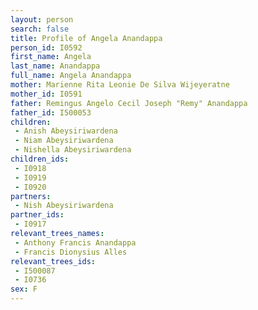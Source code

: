 ```yaml
---
layout: person
search: false
title: Profile of Angela Anandappa
person_id: I0592
first_name: Angela
last_name: Anandappa
full_name: Angela Anandappa
mother: Marienne Rita Leonie De Silva Wijeyeratne
mother_id: I0591
father: Remingus Angelo Cecil Joseph "Remy" Anandappa
father_id: I500053
children:
 - Anish Abeysiriwardena
 - Niam Abeysiriwardena
 - Nishella Abeysiriwardena
children_ids:
 - I0918
 - I0919
 - I0920
partners:
 - Nish Abeysiriwardena
partner_ids:
 - I0917
relevant_trees_names:
 - Anthony Francis Anandappa
 - Francis Dionysius Alles
relevant_trees_ids:
 - I500087
 - I0736
sex: F
---
```


